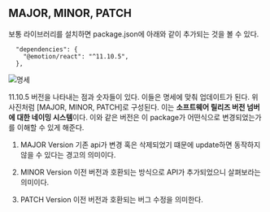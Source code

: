 ## MAJOR, MINOR, PATCH

보통 라이브러리를 설치하면 package.json에 아래와 같이 추가되는 것을 볼 수 있다.

```shell
  "dependencies": {
    "@emotion/react": "^11.10.5",
  },
```

![명세](https://user-images.githubusercontent.com/64428916/210973922-8932c46e-c338-4375-b79c-dd3ef44ad9f0.png)

11.10.5 버전을 나타내는 점과 숫자들이 있다. 이들은 명세에 맞춰 업데이트가 된다. 위 사진처럼 [MAJOR, MINOR, PATCH]로 구성된다. 이는 **소프트웨어 릴리즈 버전 넘버에 대한 네이밍 시스템**이다. 이와 같은 버전은 이 package가 어떤식으로 변경되었는가를 이해할 수 있게 해준다.

1. MAJOR Version
   기존 api가 변경 혹은 삭제되었기 떄문에 update하면 동작하지 않을 수 있다는 경고의 의미이다.

2. MINOR Version
   이전 버전과 호환되는 방식으로 API가 추가되었으니 살펴보라는 의미이다.

3. PATCH Version
   이전 버전과 호환되는 버그 수정을 의미한다.
